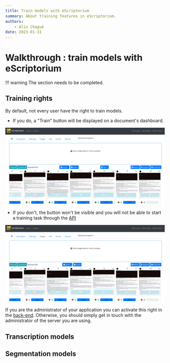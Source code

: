 ```yaml
---
title: Train models with eScriptorium
summary: About training features in eScriptorium.
authors:
    - Alix Chagué
date: 2023-01-31
---
```


# Walkthrough : train models with eScriptorium

!!! warning
    The section needs to be completed.

## Training rights

By default, not every user have the right to train models.

- If you do, a "Train" button will be displayed on a document's dashboard.

![image: the train button is visible when the user has the right to train](img/train/train_rights_yes.png "The train button is visible when the user has the right to train models")

- If you don't, the button won't be visible and you will not be able to start a training task through the [API](walkthrough_api.md)

![image: the train button is not visible when the user doesn't have the right to train](img/train/train_rights_no.png "The train button is not visible when the user doesn't have the right to train models")

If you are the administrator of your application you can activate this right in the [back-end](walkthrough_administrator.md#back-end). Otherwise, you should simply get in touch with the administrator of the server you are using.

## Transcription models



## Segmentation models

